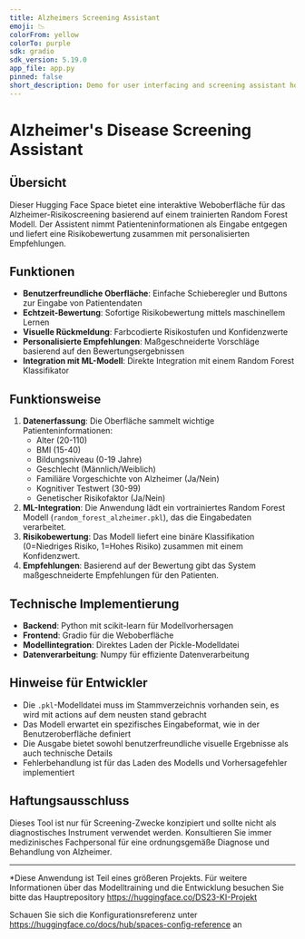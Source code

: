 ```yaml
---
title: Alzheimers Screening Assistant
emoji: 📉
colorFrom: yellow
colorTo: purple
sdk: gradio
sdk_version: 5.19.0
app_file: app.py
pinned: false
short_description: Demo for user interfacing and screening assistant homepage
---
```


# Alzheimer's Disease Screening Assistant

## Übersicht
Dieser Hugging Face Space bietet eine interaktive Weboberfläche für das Alzheimer-Risikoscreening basierend auf einem trainierten Random Forest Modell. Der Assistent nimmt Patienteninformationen als Eingabe entgegen und liefert eine Risikobewertung zusammen mit personalisierten Empfehlungen.

## Funktionen
- **Benutzerfreundliche Oberfläche**: Einfache Schieberegler und Buttons zur Eingabe von Patientendaten
- **Echtzeit-Bewertung**: Sofortige Risikobewertung mittels maschinellem Lernen
- **Visuelle Rückmeldung**: Farbcodierte Risikostufen und Konfidenzwerte
- **Personalisierte Empfehlungen**: Maßgeschneiderte Vorschläge basierend auf den Bewertungsergebnissen
- **Integration mit ML-Modell**: Direkte Integration mit einem Random Forest Klassifikator

## Funktionsweise
1. **Datenerfassung**: Die Oberfläche sammelt wichtige Patienteninformationen:
   - Alter (20-110)
   - BMI (15-40)
   - Bildungsniveau (0-19 Jahre)
   - Geschlecht (Männlich/Weiblich)
   - Familiäre Vorgeschichte von Alzheimer (Ja/Nein)
   - Kognitiver Testwert (30-99)
   - Genetischer Risikofaktor (Ja/Nein)
2. **ML-Integration**: Die Anwendung lädt ein vortrainiertes Random Forest Modell (`random_forest_alzheimer.pkl`), das die Eingabedaten verarbeitet.
3. **Risikobewertung**: Das Modell liefert eine binäre Klassifikation (0=Niedriges Risiko, 1=Hohes Risiko) zusammen mit einem Konfidenzwert.
4. **Empfehlungen**: Basierend auf der Bewertung gibt das System maßgeschneiderte Empfehlungen für den Patienten.

## Technische Implementierung
- **Backend**: Python mit scikit-learn für Modellvorhersagen
- **Frontend**: Gradio für die Weboberfläche
- **Modellintegration**: Direktes Laden der Pickle-Modelldatei
- **Datenverarbeitung**: Numpy für effiziente Datenverarbeitung

## Hinweise für Entwickler
- Die `.pkl`-Modelldatei muss im Stammverzeichnis vorhanden sein, es wird mit actions auf dem neusten stand gebracht
- Das Modell erwartet ein spezifisches Eingabeformat, wie in der Benutzeroberfläche definiert
- Die Ausgabe bietet sowohl benutzerfreundliche visuelle Ergebnisse als auch technische Details
- Fehlerbehandlung ist für das Laden des Modells und Vorhersagefehler implementiert

## Haftungsausschluss
Dieses Tool ist nur für Screening-Zwecke konzipiert und sollte nicht als diagnostisches Instrument verwendet werden. Konsultieren Sie immer medizinisches Fachpersonal für eine ordnungsgemäße Diagnose und Behandlung von Alzheimer.

---
*Diese Anwendung ist Teil eines größeren Projekts. Für weitere Informationen über das Modelltraining und die Entwicklung besuchen Sie bitte das Hauptrepository https://huggingface.co/DS23-KI-Projekt

Schauen Sie sich die Konfigurationsreferenz unter https://huggingface.co/docs/hub/spaces-config-reference an